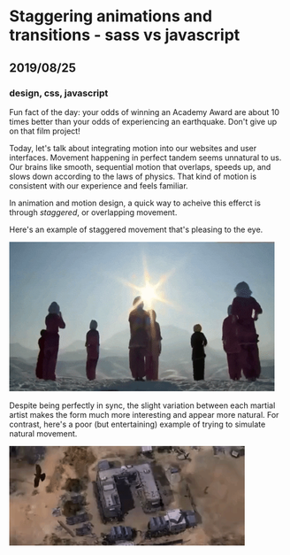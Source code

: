 # Staggering animations and transitions - sass vs javascript
## 2019/08/25
### design, css, javascript

Fun fact of the day: your odds of winning an Academy Award are about 10 times better than your odds of experiencing an earthquake.  Don't give up on that film project!

Today, let's talk about integrating motion into our websites and user interfaces. Movement happening in perfect tandem seems unnatural to us. Our brains like smooth, sequential motion that overlaps, speeds up, and slows down according to the laws of physics.  That kind of motion is consistent with our experience and feels familiar.

In animation and motion design, a quick way to acheive this efferct is through *staggered*, or overlapping movement.

Here's an example of staggered movement that's pleasing to the eye.

![martial artists practicing tai chi forms outdoors](/images/blog/tai-chi.gif)

Despite being perfectly in sync, the slight variation between each martial artist makes the form much more interesting and appear more natural. For contrast, here's a poor (but entertaining) example of trying to simulate natural movement.

![painful visual effects](/images/blog/painful-vfx.gif)
